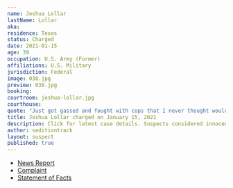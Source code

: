 ```yaml
---
name: Joshua Lollar
lastName: Lollar
aka: 
residence: Texas
status: Charged
date: 2021-01-15
age: 39
occupation: U.S. Army (Former)
affiliations: U.S. Military
jurisdiction: Federal
image: 038.jpg
preview: 038.jpg
booking: 
courtroom: joshua-lollar.jpg
courthouse: 
quote: "Just got gassed and fought with cops that I never thought would happen."
title: Joshua Lollar charged on January 15, 2021
description: Click for latest case details. Suspects considered innocent until proven guilty.
author: seditiontrack
layout: suspect
published: true
---
```

- [News Report](https://abc13.com/spring-man-capitol-riot-josh-lollar-joshua-charged-us-protest/9689137/)
- [Complaint](https://www.justice.gov/opa/page/file/1355471/download)
- [Statement of Facts](https://www.justice.gov/opa/page/file/1355471/download)
